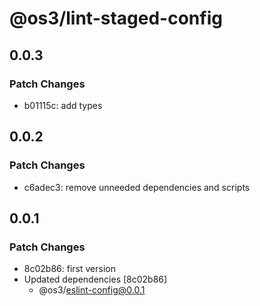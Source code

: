 # @os3/lint-staged-config

## 0.0.3

### Patch Changes

- b01115c: add types

## 0.0.2

### Patch Changes

- c6adec3: remove unneeded dependencies and scripts

## 0.0.1

### Patch Changes

- 8c02b86: first version
- Updated dependencies [8c02b86]
  - @os3/eslint-config@0.0.1
